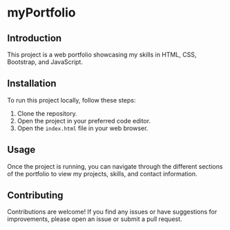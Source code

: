 # myPortfolio

## Introduction
This project is a web portfolio showcasing my skills in HTML, CSS, Bootstrap, and JavaScript.

## Installation
To run this project locally, follow these steps:

1. Clone the repository.
2. Open the project in your preferred code editor.
3. Open the `index.html` file in your web browser.

## Usage
Once the project is running, you can navigate through the different sections of the portfolio to view my projects, skills, and contact information.

## Contributing
Contributions are welcome! If you find any issues or have suggestions for improvements, please open an issue or submit a pull request.

